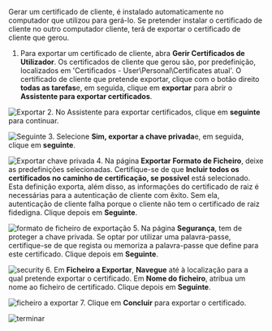Gerar um certificado de cliente, é instalado automaticamente no computador que utilizou para gerá-lo. Se pretender instalar o certificado de cliente no outro computador cliente, terá de exportar o certificado de cliente que gerou.

1. Para exportar um certificado de cliente, abra **Gerir Certificados de Utilizador**. Os certificados de cliente que gerou são, por predefinição, localizados em 'Certificados - User\Personal\Certificates atual'. O certificado de cliente que pretende exportar, clique com o botão direito **todas as tarefas**e, em seguida, clique em **exportar** para abrir o **Assistente para exportar certificados**.

  ![Exportar](./media/vpn-gateway-certificates-export-client-cert-include/export.png)
2. No Assistente para exportar certificados, clique em **seguinte** para continuar.

  ![Seguinte](./media/vpn-gateway-certificates-export-client-cert-include/next.png)
3. Selecione **Sim, exportar a chave privada**e, em seguida, clique em **seguinte**.

  ![Exportar chave privada](./media/vpn-gateway-certificates-export-client-cert-include/privatekeyexport.png)
4. Na página **Exportar Formato de Ficheiro**, deixe as predefinições selecionadas. Certifique-se de que **Incluir todos os certificados no caminho de certificação, se possível** está selecionado. Esta definição exporta, além disso, as informações do certificado de raiz é necessárias para a autenticação de cliente com êxito. Sem ela, autenticação de cliente falha porque o cliente não tem o certificado de raiz fidedigna. Clique depois em **Seguinte**.

  ![formato de ficheiro de exportação](./media/vpn-gateway-certificates-export-client-cert-include/includeallcerts.png)
5. Na página **Segurança**, tem de proteger a chave privada. Se optar por utilizar uma palavra-passe, certifique-se de que regista ou memoriza a palavra-passe que define para este certificado. Clique depois em **Seguinte**.

  ![security](./media/vpn-gateway-certificates-export-client-cert-include/security.png)
6. Em **Ficheiro a Exportar**, **Navegue** até à localização para a qual pretende exportar o certificado. Em **Nome do ficheiro**, atribua um nome ao ficheiro de certificado. Clique depois em **Seguinte**.

  ![ficheiro a exportar](./media/vpn-gateway-certificates-export-client-cert-include/filetoexport.png)
7. Clique em **Concluir** para exportar o certificado.

  ![terminar](./media/vpn-gateway-certificates-export-client-cert-include/finish.png)
